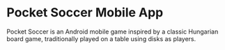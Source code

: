 # Pocket Soccer Mobile App

Pocket Soccer is an Android mobile game inspired by a classic Hungarian board game, traditionally played on a table using disks as players.
